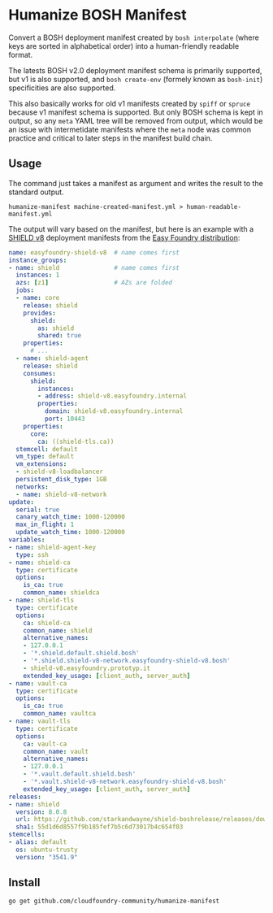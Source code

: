 Humanize BOSH Manifest
======================

Convert a BOSH deployment manifest created by `bosh interpolate` (where keys
are sorted in alphabetical order) into a human-friendly readable format.

The latests BOSH v2.0 deployment manifest schema is primarily supported, but
v1 is also supported, and `bosh create-env` (formely known as `bosh-init`)
specificities are also supported.

This also basically works for old v1 manifests created by `spiff` or `spruce`
because v1 manifest schema is supported. But only BOSH schema is kept in
output, so any `meta` YAML tree will be removed from output, which would be an
issue with intermetidate manifests where the `meta` node was common practice
and critical to later steps in the manifest build chain.


Usage
-----

The command just takes a manifest as argument and writes the result to the
standard output.

```
humanize-manifest machine-created-manifest.yml > human-readable-manifest.yml
```

The output will vary based on the manifest, but here is an example with a
[SHIELD v8](https://github.com/starkandwayne/shield-boshrelease) deployment
manifests from the [Easy Foundry distribution](https://github.com/gstackio/gstack-bosh-environment):

```yaml
name: easyfoundry-shield-v8  # name comes first
instance_groups:
- name: shield               # name comes first
  instances: 1
  azs: [z1]                  # AZs are folded
  jobs:
  - name: core
    release: shield
    provides:
      shield:
        as: shield
        shared: true
    properties:
      # ...
  - name: shield-agent
    release: shield
    consumes:
      shield:
        instances:
        - address: shield-v8.easyfoundry.internal
        properties:
          domain: shield-v8.easyfoundry.internal
          port: 10443
    properties:
      core:
        ca: ((shield-tls.ca))
  stemcell: default
  vm_type: default
  vm_extensions:
  - shield-v8-loadbalancer
  persistent_disk_type: 1GB
  networks:
  - name: shield-v8-network
update:
  serial: true
  canary_watch_time: 1000-120000
  max_in_flight: 1
  update_watch_time: 1000-120000
variables:
- name: shield-agent-key
  type: ssh
- name: shield-ca
  type: certificate
  options:
    is_ca: true
    common_name: shieldca
- name: shield-tls
  type: certificate
  options:
    ca: shield-ca
    common_name: shield
    alternative_names:
    - 127.0.0.1
    - '*.shield.default.shield.bosh'
    - '*.shield.shield-v8-network.easyfoundry-shield-v8.bosh'
    - shield-v8.easyfoundry.prototyp.it
    extended_key_usage: [client_auth, server_auth]
- name: vault-ca
  type: certificate
  options:
    is_ca: true
    common_name: vaultca
- name: vault-tls
  type: certificate
  options:
    ca: vault-ca
    common_name: vault
    alternative_names:
    - 127.0.0.1
    - '*.vault.default.shield.bosh'
    - '*.vault.shield-v8-network.easyfoundry-shield-v8.bosh'
    extended_key_usage: [client_auth, server_auth]
releases:
- name: shield
  version: 8.0.8
  url: https://github.com/starkandwayne/shield-boshrelease/releases/download/v8.0.8/shield-8.0.8.tgz
  sha1: 55d1d6d8557f9b185fef7b5c6d73017b4c654f03
stemcells:
- alias: default
  os: ubuntu-trusty
  version: "3541.9"
```


Install
-------

```
go get github.com/cloudfoundry-community/humanize-manifest
```
